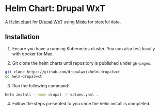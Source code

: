 Helm Chart: Drupal WxT
======================

A [Helm chart](https://helm.sh/) for [Drupal WxT](http://drupalwxt.org/) using [Minio](https://minio.io/) for stateful data.

## Installation

1. Ensure you have a running Kubernetes cluster. You can also test locally with docker for Mac.

2. Git clone the helm charts until repository is published under `gh-pages`.

```sh
git clone https://github.com/drupalwxt/helm-drupalwxt
cd helm-drupalwxt
```

3. Run the following command:

```sh
helm install --name drupal -f values.yaml .
```

4. Follow the steps presented to you once the helm install is completed.
